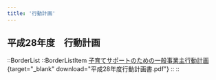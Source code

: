 ```yaml
---
title: '行動計画'
---
```


## 平成28年度　行動計画

::BorderList
    ::BorderListItem
    [子育てサポートのための一般事業主行動計画](/docs/H28行動計画.pdf){target="_blank" download="平成28年度行動計画書.pdf"}
    ::
::
